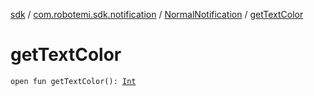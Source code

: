 [sdk](../../index.md) / [com.robotemi.sdk.notification](../index.md) / [NormalNotification](index.md) / [getTextColor](./get-text-color.md)

# getTextColor

`open fun getTextColor(): `[`Int`](https://kotlinlang.org/api/latest/jvm/stdlib/kotlin/-int/index.html)
